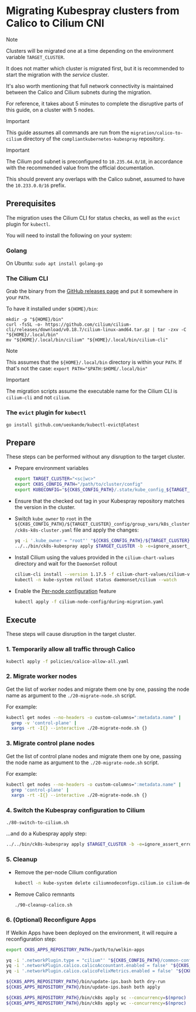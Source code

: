 # Migrating Kubespray clusters from Calico to Cilium CNI

> [!NOTE]
> Clusters will be migrated one at a time depending on the environment variable `TARGET_CLUSTER`.
>
> It does not matter which cluster is migrated first, but it is recommended to start the migration with the _service_ cluster.
>
> It's also worth mentioning that full network connectivity is maintained between the Calico and Cilium subnets during the migration.
>
> For reference, it takes about 5 minutes to complete the disruptive parts of this guide, on a cluster with 5 nodes.

> [!IMPORTANT]
> This guide assumes all commands are run from the `migration/calico-to-cilium` directory of the `compliantkubernetes-kubespray` repository.

> [!IMPORTANT]
> The Cilium pod subnet is preconfigured to `10.235.64.0/18`, in accordance with the recommended value from the official documentation.
>
> This should prevent any overlaps with the Calico subnet, assumed to have the `10.233.0.0/16` prefix.

## Prerequisites

The migration uses the Cilium CLI for status checks, as well as the `evict` plugin for `kubectl`.

You will need to install the following on your system:

### Golang

On Ubuntu: `sudo apt install golang-go`

### The Cilium CLI

Grab the binary from the [GitHub releases page](https://github.com/cilium/cilium-cli/releases) and put it somewhere in your `PATH`.

To have it installed under `${HOME}/bin`:

```shell
mkdir -p "${HOME}/bin"
curl -fsSL -o- https://github.com/cilium/cilium-cli/releases/download/v0.18.7/cilium-linux-amd64.tar.gz | tar -zxv -C "${HOME}/.local/bin"
mv "${HOME}/.local/bin/cilium" "${HOME}/.local/bin/cilium-cli"
```

> [!NOTE]
> This assumes that the `${HOME}/.local/bin` directory is within your `PATH`. If that's not the case:
> `export PATH="$PATH:$HOME/.local/bin"`

> [!IMPORTANT]
> The migration scripts assume the executable name for the Cilium CLI is `cilium-cli` and not `cilium`.

### The `evict` plugin for `kubectl`

```shell
go install github.com/ueokande/kubectl-evict@latest
```

## Prepare

These steps can be performed without any disruption to the target cluster.

- Prepare environment variables

  ```bash
  export TARGET_CLUSTER="<sc|wc>"
  export CK8S_CONFIG_PATH="/path/to/cluster/config"
  export KUBECONFIG="${CK8S_CONFIG_PATH}/.state/kube_config_${TARGET_CLUSTER}.yaml"
  ```

- Ensure that the checked out tag in your Kubespray repository matches the version in the cluster.

- Switch `kube_owner` to `root` in the `${CK8S_CONFIG_PATH}/${TARGET_CLUSTER}_config/group_vars/k8s_cluster/ck8s-k8s-cluster.yaml` file
  and apply the changes:

  ```bash
  yq -i '.kube_owner = "root"' "${CK8S_CONFIG_PATH}/${TARGET_CLUSTER}-config/group_vars/k8s_cluster/ck8s-k8s-cluster.yaml"
  ../../bin/ck8s-kubespray apply $TARGET_CLUSTER -b -e=ignore_assert_errors=true --skip-tags=multus
  ```

- Install Cilium using the values provided in the `cilium-chart-values` directory and wait for the `DaemonSet` rollout

  ```bash
  cilium-cli install --version 1.17.5 -f cilium-chart-values/cilium-values.yaml -f cilium-chart-values/cilium-extra.yaml
  kubectl -n kube-system rollout status daemonset/cilium --watch
  ```

- Enable the [Per-node configuration](https://docs.cilium.io/en/v1.17/configuration/per-node-config/) feature

  ```bash
  kubectl apply -f cilium-node-config/during-migration.yaml
  ```

## Execute

These steps will cause disruption in the target cluster.

### 1. Temporarily allow all traffic through Calico

```bash
kubectl apply -f policies/calico-allow-all.yaml
```

### 2. Migrate worker nodes

Get the list of worker nodes and migrate them one by one, passing the node name as argument to the `./20-migrate-node.sh` script.

For example:

```bash
kubectl get nodes --no-headers -o custom-columns=":metadata.name" |
  grep -v 'control-plane' |
  xargs -rt -I{} --interactive ./20-migrate-node.sh {}
```

### 3. Migrate control plane nodes

Get the list of control plane nodes and migrate them one by one, passing the node name as argument to the `./20-migrate-node.sh` script.

For example:

```bash
kubectl get nodes --no-headers -o custom-columns=":metadata.name" |
  grep 'control-plane' |
  xargs -rt -I{} --interactive ./20-migrate-node.sh {}
```

### 4. Switch the Kubespray configuration to Cilium

```bash
./80-switch-to-cilium.sh
```

...and do a Kubespray apply step:

```bash
../../bin/ck8s-kubespray apply $TARGET_CLUSTER -b -e=ignore_assert_errors=true --tags="download,network"
```

### 5. Cleanup

- Remove the per-node Cilium configuration

  ```bash
  kubectl -n kube-system delete ciliumnodeconfigs.cilium.io cilium-default
  ```

- Remove Calico remnants

  ```bash
  ./90-cleanup-calico.sh
  ```

### 6. (Optional) Reconfigure Apps

If Welkin Apps have been deployed on the environment, it will require a reconfiguration step:

```bash
export CK8S_APPS_REPOSITORY_PATH=/path/to/welkin-apps

yq -i '.networkPlugin.type = "cilium"' "${CK8S_CONFIG_PATH}/common-config.yaml"
yq -i '.networkPlugin.calico.calicoAccountant.enabled = false' "${CK8S_CONFIG_PATH}/common-config.yaml"
yq -i '.networkPlugin.calico.calicoFelixMetrics.enabled = false' "${CK8S_CONFIG_PATH}/common-config.yaml"

${CK8S_APPS_REPOSITORY_PATH}/bin/update-ips.bash both dry-run
${CK8S_APPS_REPOSITORY_PATH}/bin/update-ips.bash both apply

${CK8S_APPS_REPOSITORY_PATH}/bin/ck8s apply sc --concurrency=$(nproc)
${CK8S_APPS_REPOSITORY_PATH}/bin/ck8s apply wc --concurrency=$(nproc)
```
